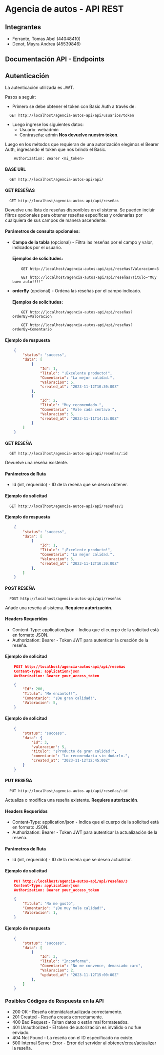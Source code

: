
# Agencia de autos - API REST


## Integrantes

- Ferrante, Tomas Abel (44048410)
- Denot, Mayra Andrea (45539846)


## Documentación API - Endpoints


## Autenticación
La autenticación utilizada es JWT.

Pasos a seguir:  

- Primero se debe obtener el token con Basic Auth a través de:

```http
  GET http://localhost/agencia-autos-api/api/usuarios/token
```

- Luego ingrese los siguientes datos:
    - Usuario: webadmin
    - Contraseña: admin
**Nos devuelve nuestro token.**

Luego en los métodos que requieran de una autorización elegimos el Bearer Auth, ingresando el token que nos brindó el Basic.
```
    Authorization: Bearer <mi_token>
```

#### BASE URL

```http
  GET http://localhost/agencia-autos-api/api/
```

#### GET RESEÑAS

```http
  GET http://localhost/agencia-autos-api/api/reseñas
```

Devuelve una lista de reseñas disponibles en el sistema. Se pueden incluir filtros opcionales para obtener reseñas específicas y ordenarlas por cualquiera de sus campos de manera ascendente.

#### Parámetros de consulta opcionales:
- **Campo de la tabla** (opcional) - Filtra las reseñas por el campo y valor, indicados por el usuario. 

    #### Ejemplos de solicitudes:
    ```http
        GET http://localhost/agencia-autos-api/api/reseñas?Valoracion=3
    ```
    ```http
        GET http://localhost/agencia-autos-api/api/reseñas?Titulo="Muy buen auto!!!!"
    ```
- **orderBy** (opcional) - Ordena las reseñas por el campo indicado.

    #### Ejemplos de solicitudes:
    ```http
        GET http://localhost/agencia-autos-api/api/reseñas?orderBy=Valoracion
    ```
    ```http
        GET http://localhost/agencia-autos-api/api/reseñas?orderBy=Comentario
    ```

#### Ejemplo de respuesta
```json
    {
        "status": "success",
        "data": [
            {
                "Id": 1,
                "Titulo": "¡Excelente producto!",
                "Comentario": "La mejor calidad.",
                "Valoracion": 5,
                "created_at": "2023-11-12T10:30:00Z"
            },
            {
                "Id": 2,
                "Titulo": "Muy recomendado.",
                "Comentario": "Vale cada centavo.",
                "Valoracion": 5,
                "created_at": "2023-11-11T14:15:00Z"
            }
        ]
    }
```

#### GET RESEÑA

```http
  GET http://localhost/agencia-autos-api/api/reseñas/:id
```

Devuelve una reseña existente.

#### Parámetros de Ruta
- Id (int, requerido) - ID de la reseña que se desea obtener.

#### Ejemplo de solicitud
```http
  GET http://localhost/agencia-autos-api/api/reseñas/1
```

#### Ejemplo de respuesta
```json
    {
        "status": "success",
        "data": [
            {
                "Id": 1,
                "Titulo": "¡Excelente producto!",
                "Comentario": "La mejor calidad.",
                "Valoracion": 5,
                "created_at": "2023-11-12T10:30:00Z"
            },
        ]
    }
```
#### POST RESEÑA

```http
  POST http://localhost/agencia-autos-api/api/reseñas
```
Añade una reseña al sistema. **Requiere autorización.**

#### Headers Requeridos
- Content-Type: application/json - Indica que el cuerpo de la solicitud está en formato JSON.
- Authorization: Bearer <token> - Token JWT para autenticar la creación de la reseña.

#### Ejemplo de solicitud
```json 
    POST http://localhost/agencia-autos-api/api/reseñas
    Content-Type: application/json
    Authorization: Bearer your_access_token

    {
        "Id": 200,
        "Titulo": "Me encanto!!",
        "Comentario": "¡De gran calidad!",
        "Valoracion": 5,
    }
```

#### Ejemplo de solicitud
```json 
    {
        "status": "success",
        "data": {
            "id": 3,
            "valoracion": 5,
            "titulo": "¡Producto de gran calidad!",
            "comentario": "Lo recomendaría sin dudarlo.",
            "created_at": "2023-11-12T12:45:00Z"
        }
    }
```

#### PUT RESEÑA

```http
  PUT http://localhost/agencia-autos-api/api/reseñas/:id
```

Actualiza o modifica una reseña existente. **Requiere autorización.**

#### Headers Requeridos
- Content-Type: application/json - Indica que el cuerpo de la solicitud está en formato JSON.
- Authorization: Bearer <token> - Token JWT para autenticar la actualización de la reseña.

#### Parámetros de Ruta
- Id (int, requerido) - ID de la reseña que se desea actualizar.

#### Ejemplo de solicitud
```json 
    PUT http://localhost/agencia-autos-api/api/reseñas/3
    Content-Type: application/json
    Authorization: Bearer your_access_token

    {
        "Titulo": "No me gustó",
        "Comentario": "¡De muy mala calidad!",
        "Valoracion": 1,
    }
```

#### Ejemplo de respuesta
```json
    {
        "status": "success",
        "data": [
            {
                "Id": 3,
                "Titulo": "Inconforme",
                "Comentario": "No me convence, demasiado caro",
                "Valoracion": 2,
                "updated_at": "2023-11-12T15:00:00Z"
            },
        ]
    }
```

### Posibles Códigos de Respuesta en la API
- 200 OK - Reseña obtenida/actualizada correctamente.
- 201 Created - Reseña creada correctamente.
- 400 Bad Request - Faltan datos o están mal formateados.
- 401 Unauthorized - El token de autorización es inválido o no fue enviado.
- 404 Not Found - La reseña con el ID especificado no existe.
- 500 Internal Server Error - Error del servidor al obtener/crear/actualizar la reseña.
